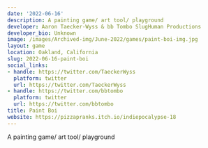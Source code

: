 ```yaml
---
date: '2022-06-16'
description: A painting game/ art tool/ playground
developer: Aaron Taecker-Wyss & bb Tombo SlugHuman Productions
developer_bio: Unknown
image: /images/Archived-img/June-2022/games/paint-boi-img.jpg
layout: game
location: Oakland, California
slug: 2022-06-16-paint-boi
social_links:
- handle: https://twitter.com/TaeckerWyss
  platform: twitter
  url: https://twitter.com/TaeckerWyss
- handle: https://twitter.com/bbtombo
  platform: twitter
  url: https://twitter.com/bbtombo
title: Paint Boi
website: https://pizzapranks.itch.io/indiepocalypse-18
---
```


A painting game/ art tool/ playground